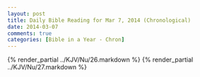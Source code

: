 ```yaml
---
layout: post
title: Daily Bible Reading for Mar 7, 2014 (Chronological)
date: 2014-03-07
comments: true
categories: [Bible in a Year - Chron]
---
```

{% render_partial ../KJV/Nu/26.markdown %}
{% render_partial ../KJV/Nu/27.markdown %}
